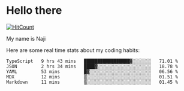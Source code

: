 # Hello there

[![HitCount](http://hits.dwyl.com/na-ji/na-ji.svg)](https://youtu.be/dQw4w9WgXcQ)

My name is Naji

Here are some real time stats about my coding habits:

<!--START_SECTION:waka-->
```text
TypeScript   9 hrs 43 mins   █████████████████▓░░░░░░░   71.01 % 
JSON         2 hrs 34 mins   ████▓░░░░░░░░░░░░░░░░░░░░   18.78 % 
YAML         53 mins         █▓░░░░░░░░░░░░░░░░░░░░░░░   06.56 % 
MDX          12 mins         ▒░░░░░░░░░░░░░░░░░░░░░░░░   01.51 % 
Markdown     11 mins         ▒░░░░░░░░░░░░░░░░░░░░░░░░   01.45 % 
```
<!--END_SECTION:waka-->
